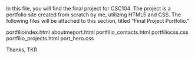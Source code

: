 In this file, you will find the final project for CSC104. The project is a portfolio site created from scratch by me, utilizing HTML5 and CSS. The following files will be attached to this section, titled "Final Project Portfolio." 

portfilioindex.html
aboutmeport.html
portfilio_contacts.html
portfiliocss.css
portfilio_projects.html
port_hero.css

Thanks, 
TKR 

